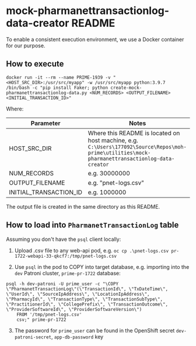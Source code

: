 # mock-pharmanettransactionlog-data-creator README

To enable a consistent execution environment, we use a Docker container for our purpose.

## How to execute

`docker run -it --rm --name PRIME-1939 -v "<HOST_SRC_DIR>:/usr/src/myapp" -w /usr/src/myapp python:3.9.7 /bin/bash -c "pip install Faker; python create-mock-pharmanettransactionlog-data.py <NUM_RECORDS> <OUTPUT_FILENAME> <INITIAL_TRANSACTION_ID>"`

Where:

| Parameter              | Notes          
| ---------------------- | ------------- 
| HOST_SRC_DIR           | Where this README is located on host machine, e.g. `C:\Users\177092\Source\Repos\moh-prime\utilities\mock-pharmanettransactionlog-data-creator` 
| NUM_RECORDS            | e.g. 30000000
| OUTPUT_FILENAME        | e.g. "pnet-logs.csv"
| INITIAL_TRANSACTION_ID | e.g. 1000000

The output file is created in the same directory as this README.  


## How to load into `PharmanetTransactionLog` table

Assuming you don't have the `psql` client locally:

1. Upload .csv file to any web-api pod, e.g. `oc cp .\pnet-logs.csv pr-1722-webapi-33-qkcf7:/tmp/pnet-logs.csv` 

2. Use `psql` in the pod to COPY into target database, e.g. importing into the `dev` Patroni cluster, `prime-pr-1722` database:
```
psql -h dev-patroni -U prime_user -c "\COPY \"PharmanetTransactionLog\"(\"TransactionId\", \"TxDateTime\", \"UserId\", \"SourceIpAddress\", \"LocationIpAddress\", \"PharmacyId\", \"TransactionType\", \"TransactionSubType\", \"PractitionerId\", \"CollegePrefix\", \"TransactionOutcome\", \"ProviderSoftwareId\", \"ProviderSoftwareVersion\")
    FROM '/tmp/pnet-logs.csv'
    csv;" prime-pr-1722
```

3. The password for `prime_user` can be found in the OpenShift secret `dev-patroni-secret`, `app-db-password` key

